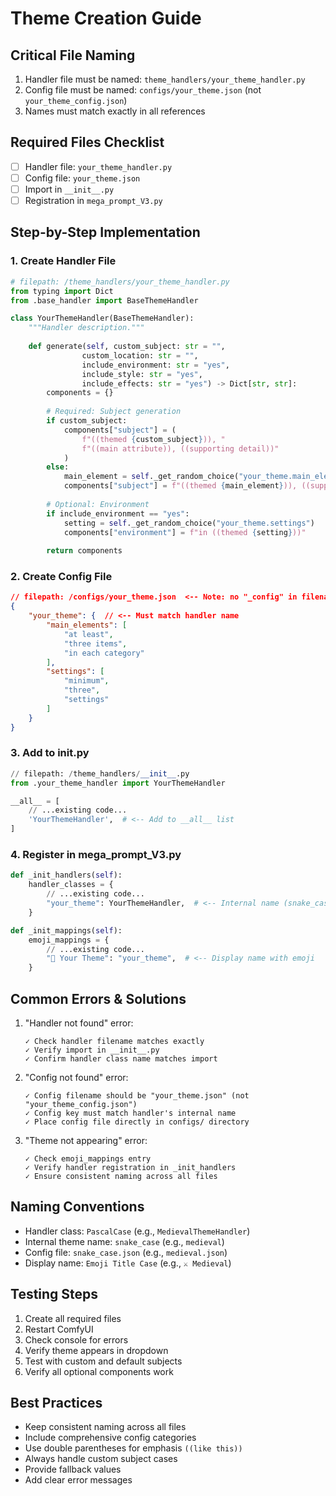 # Theme Creation Guide

## Critical File Naming
1. Handler file must be named: `theme_handlers/your_theme_handler.py`
2. Config file must be named: `configs/your_theme.json` (not `your_theme_config.json`)
3. Names must match exactly in all references

## Required Files Checklist
- [ ] Handler file: `your_theme_handler.py`
- [ ] Config file: `your_theme.json`
- [ ] Import in `__init__.py`
- [ ] Registration in `mega_prompt_V3.py`

## Step-by-Step Implementation

### 1. Create Handler File
```python
# filepath: /theme_handlers/your_theme_handler.py
from typing import Dict
from .base_handler import BaseThemeHandler

class YourThemeHandler(BaseThemeHandler):
    """Handler description."""
    
    def generate(self, custom_subject: str = "",
                custom_location: str = "",
                include_environment: str = "yes",
                include_style: str = "yes",
                include_effects: str = "yes") -> Dict[str, str]:
        components = {}
        
        # Required: Subject generation
        if custom_subject:
            components["subject"] = (
                f"((themed {custom_subject})), "
                f"((main attribute)), ((supporting detail))"
            )
        else:
            main_element = self._get_random_choice("your_theme.main_elements")
            components["subject"] = f"((themed {main_element})), ((supporting detail))"
        
        # Optional: Environment
        if include_environment == "yes":
            setting = self._get_random_choice("your_theme.settings")
            components["environment"] = f"in ((themed {setting}))"
        
        return components
```

### 2. Create Config File
```json
// filepath: /configs/your_theme.json  <-- Note: no "_config" in filename
{
    "your_theme": {  // <-- Must match handler name
        "main_elements": [
            "at least",
            "three items",
            "in each category"
        ],
        "settings": [
            "minimum",
            "three",
            "settings"
        ]
    }
}
```

### 3. Add to __init__.py
```python
// filepath: /theme_handlers/__init__.py
from .your_theme_handler import YourThemeHandler

__all__ = [
    // ...existing code...
    'YourThemeHandler',  # <-- Add to __all__ list
]
```

### 4. Register in mega_prompt_V3.py
```python
def _init_handlers(self):
    handler_classes = {
        // ...existing code...
        "your_theme": YourThemeHandler,  # <-- Internal name (snake_case)
    }

def _init_mappings(self):
    emoji_mappings = {
        // ...existing code...
        "🎨 Your Theme": "your_theme",  # <-- Display name with emoji
    }
```

## Common Errors & Solutions

1. "Handler not found" error:
   ```
   ✓ Check handler filename matches exactly
   ✓ Verify import in __init__.py
   ✓ Confirm handler class name matches import
   ```

2. "Config not found" error:
   ```
   ✓ Config filename should be "your_theme.json" (not "your_theme_config.json")
   ✓ Config key must match handler's internal name
   ✓ Place config file directly in configs/ directory
   ```

3. "Theme not appearing" error:
   ```
   ✓ Check emoji_mappings entry
   ✓ Verify handler registration in _init_handlers
   ✓ Ensure consistent naming across all files
   ```

## Naming Conventions
- Handler class: `PascalCase` (e.g., `MedievalThemeHandler`)
- Internal theme name: `snake_case` (e.g., `medieval`)
- Config file: `snake_case.json` (e.g., `medieval.json`)
- Display name: `Emoji Title Case` (e.g., `⚔️ Medieval`)

## Testing Steps
1. Create all required files
2. Restart ComfyUI
3. Check console for errors
4. Verify theme appears in dropdown
5. Test with custom and default subjects
6. Verify all optional components work

## Best Practices
- Keep consistent naming across all files
- Include comprehensive config categories
- Use double parentheses for emphasis `((like this))`
- Always handle custom subject cases
- Provide fallback values
- Add clear error messages
